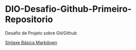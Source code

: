 # DIO-Desafio-Github-Primeiro-Repositorio
Desafio de Projeto sobre Git/Github

[Sintaxe Básica Markdown](htpps://www.markdownguide.org/basic-syntax/)
